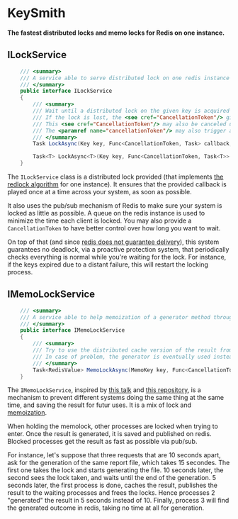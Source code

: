 # KeySmith

**The fastest distributed locks and memo locks for Redis on one instance.**

## ILockService

```c#
    /// <summary>
    /// A service able to serve distributed lock on one redis instance
    /// </summary>
    public interface ILockService
    {
        /// <summary>
        /// Wait until a distributed lock on the given key is acquired and executes the callback.
        /// If the lock is lost, the <see cref="CancellationToken"/> given as a parameter to the callback will be canceled.
        /// This <see cref="CancellationToken"/> may also be canceled using the <paramref name="cancellationToken"/> parameter.
        /// The <paramref name="cancellationToken"/> may also trigger an early exit from the waiting stage.
        /// </summary>
        Task LockAsync(Key key, Func<CancellationToken, Task> callback, CancellationToken cancellationToken);

        Task<T> LockAsync<T>(Key key, Func<CancellationToken, Task<T>> callback, CancellationToken cancellationToken);
    }
```

The `ILockService` class is a distributed lock provided (that implements [the redlock algorithm](https://redis.io/topics/distlock) for one instance). It ensures that the provided callback is played once at a time across your system, as soon as possible.

It also uses the pub/sub mechanism of Redis to make sure your system is locked as little as possible. A queue on the redis instance is used to minimize the time each client is locked. You may also provide a `CancellationToken` to have better control over how long you want to wait.

On top of that (and since [redis does not guarantee delivery](https://stackoverflow.com/questions/23675394/redis-publish-subscribe-is-redis-guaranteed-to-deliver-the-message-even-under-m)), this system guarantees no deadlock, via a proactive protection system, that periodically checks everything is normal while you're waiting for the lock. For instance, if the keys expired due to a distant failure, this will restart the locking process.

## IMemoLockService

```c#
    /// <summary>
    /// A service able to help memoization of a generator method through use of distributed lock on one redis instance
    /// </summary>
    public interface IMemoLockService
    {
        /// <summary>
        /// Try to use the distributed cache version of the result from the generator. If absent, generates the value while guaranteing that no other process is doing the same job. Eventually PUB the result to every other processes interested by the result.
        /// In case of problem, the generator is eventually used instead of the cached value.
        /// </summary>
        Task<RedisValue> MemoLockAsync(MemoKey key, Func<CancellationToken, Task<RedisValue>> generator, CancellationToken cancellationToken);
    }

```

The `IMemoLockService`, inspired by [this talk](https://www.youtube.com/watch?v=BO-SKMS-D_g) and [this repository](https://github.com/kristoff-it/redis-memolock), is a mechanism to prevent different systems doing the same thing at the same time, and saving the result for futur uses. It is a mix of lock and [memoization](https://en.wikipedia.org/wiki/Memoization).

When holding the memolock, other processes are locked when trying to enter. Once the result is generated, it is saved and published on redis. Blocked processes get the result as fast as possible via pub/sub.

For instance, let's suppose that three requests that are 10 seconds apart, ask for the generation of the same report file, which takes 15 secondes. The first one takes the lock and starts generating the file. 10 seconds later, the second sees the lock taken, and waits until the end of the generation. 5 seconds later, the first process is done, caches the result, publishes the result to the waiting processes and frees the locks. Hence processes 2 "generated" the result in 5 seconds instead of 10. Finally, process 3 will find the generated outcome in redis, taking no time at all for generation.

